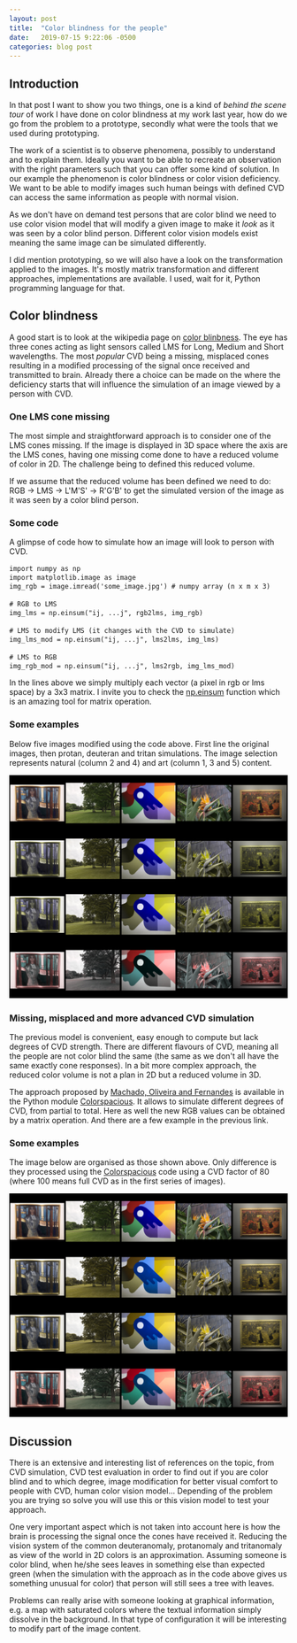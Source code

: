 ```yaml
---
layout: post
title:  "Color blindness for the people"
date:   2019-07-15 9:22:06 -0500
categories: blog post
---
```


## Introduction
In that post I want to show you two things, one is a kind of *behind the scene tour* of work I have done on color
blindness at my work last year, how do we go from the problem to a prototype, secondly what were the tools
that we used during prototyping.

The work of a scientist is to observe phenomena, possibly to understand and to explain them. Ideally you want
to be able to recreate an observation with the right parameters such that you can offer some kind of solution. In
our example the phenomenon is color blindness or color vision deficiency. We want to be able to modify images
such human beings with defined CVD can access the same information as people with normal vision.

As we don't have on demand test persons that are color blind we need to use color vision model that will modify
a given image to make it *look* as it was seen by a color blind person. Different color vision models exist meaning
the same image can be simulated differently.

I did mention prototyping, so we will also have a look on the transformation applied to the images. It's mostly matrix transformation
and different approaches, implementations are available. I used, wait for it, Python programming language for that.

## Color blindness
A good start is to look at the wikipedia page on [color blinbness][CVDwiki-link]. The eye has three cones acting as
light sensors called LMS for Long, Medium and Short wavelengths. The most *popular* CVD being a missing, misplaced cones resulting
in a modified processing of the signal once received and transmitted to brain. Already there a choice can be made on the
where the deficiency starts that will influence the simulation of an image viewed by a person with CVD.

### One LMS cone missing
The most simple and straightforward approach is to consider one of the LMS cones missing. If the image is displayed in 3D space
where the axis are the LMS cones, having one missing come done to have a reduced volume of color in 2D. The challenge being to
defined this reduced volume.

If we assume that the reduced volume has been defined we need to do: RGB -> LMS -> L'M'S' -> R'G'B' to get the simulated version of
the image as it was seen by a color blind person.

### Some code
A glimpse of code how to simulate how an image will look to person with CVD.

```
import numpy as np
import matplotlib.image as image
img_rgb = image.imread('some_image.jpg') # numpy array (n x m x 3)

# RGB to LMS
img_lms = np.einsum("ij, ...j", rgb2lms, img_rgb)

# LMS to modify LMS (it changes with the CVD to simulate)
img_lms_mod = np.einsum("ij, ...j", lms2lms, img_lms)

# LMS to RGB
img_rgb_mod = np.einsum("ij, ...j", lms2rgb, img_lms_mod)
```
In the lines above we simply multiply each vector (a pixel in rgb or lms space) by a 3x3 matrix. I invite you to check the [np.einsum][einsum-link] function which is an amazing tool for matrix operation.

### Some examples
Below five images modified using the code above. First line the original images, then protan, deuteran and tritan simulations. The image selection represents natural (column 2 and 4) and art (column 1, 3 and 5) content.

![](/data/imMontage.jpg)

### Missing, misplaced and more advanced CVD simulation
The previous model is convenient, easy enough to compute but lack degrees of CVD strength. There are different flavours of CVD, meaning all the people are not color blind the same (the same as we don't all have the same exactly cone responses). In a bit more complex approach, the reduced color volume is not a plan in 2D but a reduced volume in 3D.

The approach proposed by [Machado, Oliveira and Fernandes][MachadoColospacious-link] is available in the Python module [Colorspacious][colorspacious-link]. It allows to simulate different degrees of CVD, from partial to total. Here as well the new RGB values can be obtained by a matrix operation. And there are a few example in the previous link.

### Some examples
The image below are organised as those shown above. Only difference is they processed using the [Colorspacious][colorspacious-link] code using a CVD factor of 80 (where 100 means full CVD as in the first series of images).

![](/data/imMontageMachado.jpg)

## Discussion
There is an extensive and interesting list of references on the topic, from CVD simulation, CVD test evaluation in order to find out if you are color blind and to which degree, image modification for better visual comfort to people with CVD, human color vision model... Depending of the problem you are trying so solve you will use this or this vision model to test your approach.

One very important aspect which is not taken into account here is how the brain is processing the signal once the cones have received it. Reducing the vision system of the common deuteranomaly, protanomaly and tritanomaly as view of the world in 2D colors is an approximation. Assuming someone is color blind, when he/she sees leaves in something else than expected green (when the simulation with the approach as in the code above gives us something unusual for color) that person will still sees a tree with leaves.

Problems can really arise with someone looking at graphical information, e.g. a map with saturated colors where the textual information simply dissolve in the background. In that type of configuration it will be interesting to modify part of the image content.

[einsum-link]:https://docs.scipy.org/doc/numpy/reference/generated/numpy.einsum.html
[IRYStec-link]:http://www.irystec.com/
[CVDwiki-link]:https://en.wikipedia.org/wiki/Color_blindness
[MachadoColospacious-link]:https://colour.readthedocs.io/en/develop/colour.blindness.html#machado-oliveira-and-fernandes-2009
[colorspacious-link]:https://colorspacious.readthedocs.io/en/latest/
